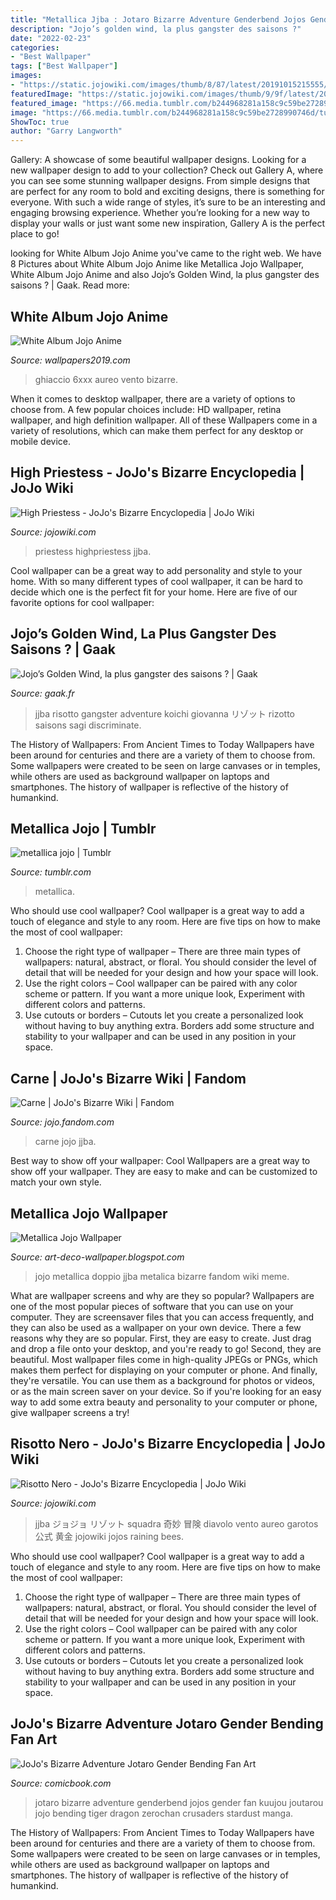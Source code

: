 ```yaml
---
title: "Metallica Jjba : Jotaro Bizarre Adventure Genderbend Jojos Gender Fan Kuujou Joutarou Jojo Bending Tiger Dragon Zerochan Crusaders Stardust Manga"
description: "Jojo’s golden wind, la plus gangster des saisons ?"
date: "2022-02-23"
categories:
- "Best Wallpaper"
tags: ["Best Wallpaper"]
images:
- "https://static.jojowiki.com/images/thumb/8/87/latest/20191015215555/HighPriestess_first.jpg/800px-HighPriestess_first.jpg"
featuredImage: "https://static.jojowiki.com/images/thumb/9/9f/latest/20191015213555/Anime_Risotto_Nero.png/151px-Anime_Risotto_Nero.png"
featured_image: "https://66.media.tumblr.com/b244968281a158c9c59be2728990746d/tumblr_prayxtjzqq1sh11j9o4_500.png"
image: "https://66.media.tumblr.com/b244968281a158c9c59be2728990746d/tumblr_prayxtjzqq1sh11j9o4_500.png"
ShowToc: true
author: "Garry Langworth"
---
```



Gallery: A showcase of some beautiful wallpaper designs.
Looking for a new wallpaper design to add to your collection? Check out Gallery A, where you can see some stunning wallpaper designs. From simple designs that are perfect for any room to bold and exciting designs, there is something for everyone. With such a wide range of styles, it’s sure to be an interesting and engaging browsing experience. Whether you’re looking for a new way to display your walls or just want some new inspiration, Gallery A is the perfect place to go!
		
		
		
		
		
		
		
	

		
looking for White Album Jojo Anime you've came to the right web. We have 8 Pictures about White Album Jojo Anime like Metallica Jojo Wallpaper, White Album Jojo Anime and also Jojo’s Golden Wind, la plus gangster des saisons ? | Gaak. Read more:
		
    
## White Album Jojo Anime

<img loading=lazy src="https://i.pinimg.com/originals/83/04/99/830499f89ae190f7a4810e75d0658bf7.jpg" onerror="this.onerror=null;this.src='https://tse2.mm.bing.net/th?id=OIP.VqdxnV65Y5-5WcUiZgfedAHaFQ&amp;pid=15.1';" alt="White Album Jojo Anime">

_Source: wallpapers2019.com_

>ghiaccio 6xxx aureo vento bizarre. 

	

When it comes to desktop wallpaper, there are a variety of options to choose from. A few popular choices include: HD wallpaper, retina wallpaper, and high definition wallpaper. All of these Wallpapers come in a variety of resolutions, which can make them perfect for any desktop or mobile device. 

    
## High Priestess - JoJo&#039;s Bizarre Encyclopedia | JoJo Wiki

<img loading=lazy src="https://static.jojowiki.com/images/thumb/8/87/latest/20191015215555/HighPriestess_first.jpg/800px-HighPriestess_first.jpg" onerror="this.onerror=null;this.src='https://tse2.mm.bing.net/th?id=OIP.uUt6QMd-BJTcrR4jivHJUAHaEK&amp;pid=15.1';" alt="High Priestess - JoJo&#039;s Bizarre Encyclopedia | JoJo Wiki">

_Source: jojowiki.com_

>priestess highpriestess jjba. 

	

Cool wallpaper can be a great way to add personality and style to your home. With so many different types of cool wallpaper, it can be hard to decide which one is the perfect fit for your home. Here are five of our favorite options for cool wallpaper: 

    
## Jojo’s Golden Wind, La Plus Gangster Des Saisons ? | Gaak

<img loading=lazy src="https://vignette.wikia.nocookie.net/jjba/images/b/b4/Nero_Anime.png/revision/latest/scale-to-width-down/350?cb=20190710124805" onerror="this.onerror=null;this.src='https://tse1.mm.bing.net/th?id=OIP.qao2GKQE7hGaZU4WjonDswAAAA&amp;pid=15.1';" alt="Jojo’s Golden Wind, la plus gangster des saisons ? | Gaak">

_Source: gaak.fr_

>jjba risotto gangster adventure koichi giovanna リゾット rizotto saisons sagi discriminate. 

	

The History of Wallpapers: From Ancient Times to Today
Wallpapers have been around for centuries and there are a variety of them to choose from. Some wallpapers were created to be seen on large canvases or in temples, while others are used as background wallpaper on laptops and smartphones. The history of wallpaper is reflective of the history of humankind.

    
## Metallica Jojo | Tumblr

<img loading=lazy src="https://66.media.tumblr.com/b244968281a158c9c59be2728990746d/tumblr_prayxtjzqq1sh11j9o4_500.png" onerror="this.onerror=null;this.src='https://tse1.mm.bing.net/th?id=OIP.sWpwVNXCO8mT0cLYDomihAHaK7&amp;pid=15.1';" alt="metallica jojo | Tumblr">

_Source: tumblr.com_

>metallica. 

	

Who should use cool wallpaper?
Cool wallpaper is a great way to add a touch of elegance and style to any room. Here are five tips on how to make the most of cool wallpaper: 
1) Choose the right type of wallpaper – There are three main types of wallpapers: natural, abstract, or floral. You should consider the level of detail that will be needed for your design and how your space will look. 
2) Use the right colors – Cool wallpaper can be paired with any color scheme or pattern. If you want a more unique look, Experiment with different colors and patterns. 
3) Use cutouts or borders – Cutouts let you create a personalized look without having to buy anything extra. Borders add some structure and stability to your wallpaper and can be used in any position in your space.

    
## Carne | JoJo&#039;s Bizarre Wiki | Fandom

<img loading=lazy src="https://vignette.wikia.nocookie.net/jjba/images/5/5d/Carne_anime.png/revision/latest/top-crop/width/240/height/240?cb=20190401032701" onerror="this.onerror=null;this.src='https://tse1.mm.bing.net/th?id=OIP.Kw4861lMXp-u4DrworhjgwAAAA&amp;pid=15.1';" alt="Carne | JoJo&#039;s Bizarre Wiki | Fandom">

_Source: jojo.fandom.com_

>carne jojo jjba. 

	

Best way to show off your wallpaper:
Cool Wallpapers are a great way to show off your wallpaper. They are easy to make and can be customized to match your own style.

    
## Metallica Jojo Wallpaper

<img loading=lazy src="https://vignette.wikia.nocookie.net/jjba/images/5/5f/Doppio_attacked_by_Metalica.png/revision/latest?cb=20190412174530" onerror="this.onerror=null;this.src='https://tse3.mm.bing.net/th?id=OIP.cduBiDMGq6xkA596LPAT8AHaEK&amp;pid=15.1';" alt="Metallica Jojo Wallpaper">

_Source: art-deco-wallpaper.blogspot.com_

>jojo metallica doppio jjba metalica bizarre fandom wiki meme. 

	

What are wallpaper screens and why are they so popular?
Wallpapers are one of the most popular pieces of software that you can use on your computer. They are screensaver files that you can access frequently, and they can also be used as a wallpaper on your own device. There a few reasons why they are so popular. First, they are easy to create. Just drag and drop a file onto your desktop, and you're ready to go! Second, they are beautiful. Most wallpaper files come in high-quality JPEGs or PNGs, which makes them perfect for displaying on your computer or phone. And finally, they're versatile. You can use them as a background for photos or videos, or as the main screen saver on your device. So if you're looking for an easy way to add some extra beauty and personality to your computer or phone, give wallpaper screens a try!

    
## Risotto Nero - JoJo&#039;s Bizarre Encyclopedia | JoJo Wiki

<img loading=lazy src="https://static.jojowiki.com/images/thumb/9/9f/latest/20191015213555/Anime_Risotto_Nero.png/151px-Anime_Risotto_Nero.png" onerror="this.onerror=null;this.src='https://tse3.mm.bing.net/th?id=OIP.RnZFgETGmgU2luxQonkBmgAAAA&amp;pid=15.1';" alt="Risotto Nero - JoJo&#039;s Bizarre Encyclopedia | JoJo Wiki">

_Source: jojowiki.com_

>jjba ジョジョ リゾット squadra 奇妙 冒険 diavolo vento aureo garotos 公式 黄金 jojowiki jojos raining bees. 

	

Who should use cool wallpaper?
Cool wallpaper is a great way to add a touch of elegance and style to any room. Here are five tips on how to make the most of cool wallpaper: 
1) Choose the right type of wallpaper – There are three main types of wallpapers: natural, abstract, or floral. You should consider the level of detail that will be needed for your design and how your space will look. 
2) Use the right colors – Cool wallpaper can be paired with any color scheme or pattern. If you want a more unique look, Experiment with different colors and patterns. 
3) Use cutouts or borders – Cutouts let you create a personalized look without having to buy anything extra. Borders add some structure and stability to your wallpaper and can be used in any position in your space.

    
## JoJo&#039;s Bizarre Adventure Jotaro Gender Bending Fan Art

<img loading=lazy src="https://media.comicbook.com/2019/05/g1mdi1j671w21-1169917.jpeg" onerror="this.onerror=null;this.src='https://tse3.mm.bing.net/th?id=OIP.VGD66I2ninooIJ9WKJXnzgHaJ3&amp;pid=15.1';" alt="JoJo&#039;s Bizarre Adventure Jotaro Gender Bending Fan Art">

_Source: comicbook.com_

>jotaro bizarre adventure genderbend jojos gender fan kuujou joutarou jojo bending tiger dragon zerochan crusaders stardust manga. 

	

The History of Wallpapers: From Ancient Times to Today
Wallpapers have been around for centuries and there are a variety of them to choose from. Some wallpapers were created to be seen on large canvases or in temples, while others are used as background wallpaper on laptops and smartphones. The history of wallpaper is reflective of the history of humankind.

